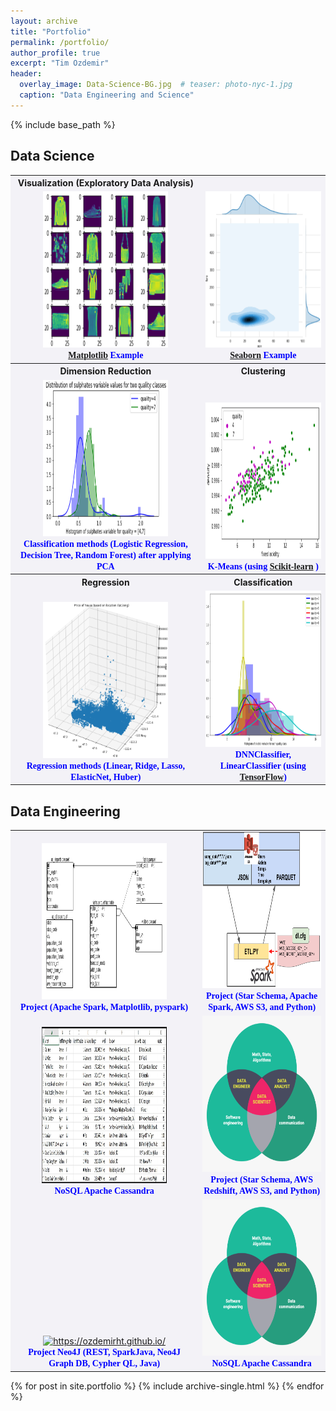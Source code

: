```yaml
---
layout: archive
title: "Portfolio"
permalink: /portfolio/
author_profile: true 
excerpt: "Tim Ozdemir"
header:
  overlay_image: Data-Science-BG.jpg  # teaser: photo-nyc-1.jpg
  caption: "Data Engineering and Science"
---
```


{% include base_path %}

Data Science
------

<table style="border: none;margin: 0px auto;vertical-align:bottom;background-color:#f3f2f7">
<tr>
 <th> Visualization (Exploratory Data Analysis)</th> <th> </th>
</tr>

<tr>
<td style="white-space:wrap;text-align:center;vertical-align:bottom">
<a href="https://github.com/ozdemirht/Data-Science/tree/master/matplotlib/ex1/example.ipynb">
<img src="/images/matplotlib-1.png" alt="https://ozdemirht.github.io/" width="200" height="250">
</a>
<br> <span style="font-weight:bold;font-family:verdana;color:blue;font-size:14px"><a href="https://matplotlib.org/contents.html">Matplotlib</a> Example </span>
</td>

<td style="white-space:wrap;text-align:center;vertical-align:bottom">
<a href="https://github.com/ozdemirht/Data-Science/blob/master/seaborn/ex1/example.ipynb">
<img src="/images/seaborn.png" alt="https://ozdemirht.github.io/" width="200" height="250">
</a>
<br> <span style="font-weight:bold;font-family:verdana;color:blue;font-size:14px"><a href="https://seaborn.pydata.org/">Seaborn</a> Example</span> 
</td>
</tr>

<tr>  
 <th>Dimension Reduction</th> <th>Clustering</th>
</tr>

<tr>
 <td style="white-space:wrap;text-align:center;vertical-align:bottom">
  <a href="https://github.com/ozdemirht/Data-Science/blob/master/learn/pca/ex1/example.ipynb">
   <img src="/images/pca-1.png" alt="https://ozdemirht.github.io/" width="200" height="250">
  </a>
  <br> <span style="font-weight:bold;font-family:verdana;color:blue;font-size:14px">Classification methods (Logistic Regression, Decision Tree, Random Forest) after applying PCA</span> 
 </td>

 <td style="white-space:wrap;text-align:center;vertical-align:bottom">
  <a href="https://github.com/ozdemirht/Data-Science/blob/master/learn/clustering/ex1/example.ipynb">
   <img src="/images/kmeans-1.png" alt="https://ozdemirht.github.io/" width="200" height="250">
  </a>
  <br> <span style="font-weight:bold;font-family:verdana;color:blue;font-size:14px">K-Means (using <a href="https://scikit-learn.org/">Scikit-learn</a> )</span>
 </td>
</tr>

<tr>
 <th>Regression</th> <th>Classification</th>
</tr>

<tr>
 <td style="white-space:wrap;text-align:center;vertical-align:bottom">
  <a href="https://github.com/ozdemirht/Data-Science/blob/master/learn/regression/ex1/example.ipynb">
   <img src="/images/regression-1.png" alt="https://ozdemirht.github.io/" width="200" height="250">
  </a>
  <br> <span style="font-weight:bold;font-family:verdana;color:blue;font-size:14px">Regression methods (Linear, Ridge, Lasso, ElasticNet, Huber)</span> 
 </td>

 <td style="white-space:wrap;text-align:center;vertical-align:bottom">
  <a href="https://github.com/ozdemirht/Data-Science/blob/master/learn/classification/ex1/example.ipynb">
   <img src="/images/classification-1.png" alt="https://ozdemirht.github.io/" width="200" height="250">
  </a>
  <br><span style="font-weight:bold;font-family:verdana;color:blue;font-size:14px">DNNClassifier, LinearClassifier (using <a href="https://www.tensorflow.org/">TensorFlow</a>)</span>
 </td>
</tr>
</table>

Data Engineering
------
<table style="border: none;margin: 0px auto;vertical-align:bottom;background-color:#f3f2f7">

<tr>
<td style="white-space:wrap;text-align:center;vertical-align:bottom">
<a href="https://github.com/ozdemirht/Data-Enginering/blob/master/capstone/Capstone%20Project%20Report.ipynb">
<img src="/images/de-erd-1.png" alt="https://ozdemirht.github.io/" width="200" height="250">
</a>
<br> <span style="font-weight:bold;font-family:verdana;color:blue;font-size:14px">Project (Apache Spark, Matplotlib, pyspark)</span>  
</td>

<td style="white-space:wrap;text-align:center;vertical-align:bottom">
<a href="https://github.com/ozdemirht/Data-Enginering/tree/master/Project-4">
<img src="/images/de-erd-2.png" alt="https://ozdemirht.github.io/" width="200" height="250">
</a>
<br> <span style="font-weight:bold;font-family:verdana;color:blue;font-size:14px">Project (Star Schema, Apache Spark, AWS S3, and Python)</span> 
</td>
</tr>

<tr>
<td style="white-space:wrap;text-align:center;vertical-align:bottom">
<a href="https://github.com/ozdemirht/Data-Enginering/blob/master/project-2%20(Apache%20Cassandra)/Project_1B_%20Project.ipynb">
<img src="/images/de-cassandra.jpg" alt="https://ozdemirht.github.io/" width="200" height="250">
</a>
<br> <span style="font-weight:bold;font-family:verdana;color:blue;font-size:14px">NoSQL Apache Cassandra </span>  
</td>
 
<td style="white-space:wrap;text-align:center;vertical-align:bottom"> 
<a href="https://github.com/ozdemirht/Data-Enginering/tree/master/Project-4">
<img src="/images/data-science-1.png" alt="https://ozdemirht.github.io/" width="200" height="250"> 
</a>
<br> <span style="font-weight:bold;font-family:verdana;color:blue;font-size:14px">Project (Star Schema, AWS Redshift, AWS S3, and Python)</span> 
</td>
</tr> 

<tr>

<td style="white-space:wrap;text-align:center;vertical-align:bottom"> 
<a href="https://github.com/ozdemirht/study/tree/main/neo4j/java/project_1/app-java-main">
<img src="/study/blob/main/neo4j/java/project_1/app-java-main/docs/img/HighLevelArchitectureDiagram.png" alt="https://ozdemirht.github.io/" width="200" height="250"> 
</a>
<br> <span style="font-weight:bold;font-family:verdana;color:blue;font-size:14px">Project Neo4J (REST, SparkJava, Neo4J Graph DB, Cypher QL, Java)</span> 
</td>

<td style="white-space:wrap;text-align:center;vertical-align:bottom">
<a href="https://github.com/ozdemirht/Data-Enginering/blob/master/project-2%20(Apache%20Cassandra)/Project_1B_%20Project.ipynb">
<img src="/images/data-science-1.png" alt="https://ozdemirht.github.io/" width="200" height="250">
</a>
<br> <span style="font-weight:bold;font-family:verdana;color:blue;font-size:14px">NoSQL Apache Cassandra </span>  
</td>
 
</tr> 

</table>


{% for post in site.portfolio %}
  {% include archive-single.html %}
{% endfor %}

